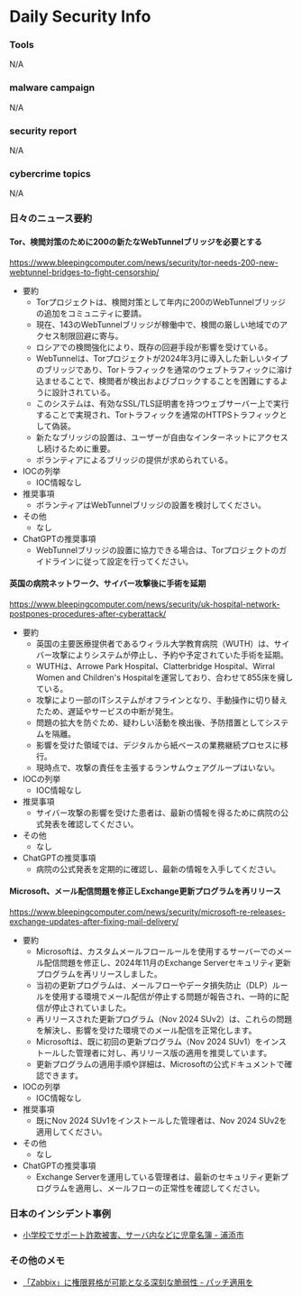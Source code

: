 # Daily Security Info

### Tools
N/A

### malware campaign
N/A

### security report
N/A

### cybercrime topics
N/A

### 日々のニュース要約

#### Tor、検閲対策のために200の新たなWebTunnelブリッジを必要とする
https://www.bleepingcomputer.com/news/security/tor-needs-200-new-webtunnel-bridges-to-fight-censorship/

- 要約
    - Torプロジェクトは、検閲対策として年内に200のWebTunnelブリッジの追加をコミュニティに要請。
    - 現在、143のWebTunnelブリッジが稼働中で、検閲の厳しい地域でのアクセス制限回避に寄与。
    - ロシアでの検閲強化により、既存の回避手段が影響を受けている。
    - WebTunnelは、Torプロジェクトが2024年3月に導入した新しいタイプのブリッジであり、Torトラフィックを通常のウェブトラフィックに溶け込ませることで、検閲者が検出およびブロックすることを困難にするように設計されている。
    - このシステムは、有効なSSL/TLS証明書を持つウェブサーバー上で実行することで実現され、Torトラフィックを通常のHTTPSトラフィックとして偽装。
    - 新たなブリッジの設置は、ユーザーが自由なインターネットにアクセスし続けるために重要。
    - ボランティアによるブリッジの提供が求められている。
- IOCの列挙
    - IOC情報なし
- 推奨事項
    - ボランティアはWebTunnelブリッジの設置を検討してください。
- その他
    - なし
- ChatGPTの推奨事項
    - WebTunnelブリッジの設置に協力できる場合は、Torプロジェクトのガイドラインに従って設定を行ってください。

#### 英国の病院ネットワーク、サイバー攻撃後に手術を延期
https://www.bleepingcomputer.com/news/security/uk-hospital-network-postpones-procedures-after-cyberattack/

- 要約
    - 英国の主要医療提供者であるウィラル大学教育病院（WUTH）は、サイバー攻撃によりシステムが停止し、予約や予定されていた手術を延期。
    - WUTHは、Arrowe Park Hospital、Clatterbridge Hospital、Wirral Women and Children's Hospitalを運営しており、合わせて855床を擁している。
    - 攻撃により一部のITシステムがオフラインとなり、手動操作に切り替えたため、遅延やサービスの中断が発生。
    - 問題の拡大を防ぐため、疑わしい活動を検出後、予防措置としてシステムを隔離。
    - 影響を受けた領域では、デジタルから紙ベースの業務継続プロセスに移行。
    - 現時点で、攻撃の責任を主張するランサムウェアグループはいない。
- IOCの列挙
    - IOC情報なし
- 推奨事項
    - サイバー攻撃の影響を受けた患者は、最新の情報を得るために病院の公式発表を確認してください。
- その他
    - なし
- ChatGPTの推奨事項
    - 病院の公式発表を定期的に確認し、最新の情報を入手してください。

#### Microsoft、メール配信問題を修正しExchange更新プログラムを再リリース
https://www.bleepingcomputer.com/news/security/microsoft-re-releases-exchange-updates-after-fixing-mail-delivery/

- 要約
    - Microsoftは、カスタムメールフロールールを使用するサーバーでのメール配信問題を修正し、2024年11月のExchange Serverセキュリティ更新プログラムを再リリースしました。
    - 当初の更新プログラムは、メールフローやデータ損失防止（DLP）ルールを使用する環境でメール配信が停止する問題が報告され、一時的に配信が停止されていました。
    - 再リリースされた更新プログラム（Nov 2024 SUv2）は、これらの問題を解決し、影響を受けた環境でのメール配信を正常化します。
    - Microsoftは、既に初回の更新プログラム（Nov 2024 SUv1）をインストールした管理者に対し、再リリース版の適用を推奨しています。
    - 更新プログラムの適用手順や詳細は、Microsoftの公式ドキュメントで確認できます。
- IOCの列挙
    - IOC情報なし
- 推奨事項
    - 既にNov 2024 SUv1をインストールした管理者は、Nov 2024 SUv2を適用してください。
- その他
    - なし
- ChatGPTの推奨事項
    - Exchange Serverを運用している管理者は、最新のセキュリティ更新プログラムを適用し、メールフローの正常性を確認してください。

### 日本のインシデント事例
- [小学校でサポート詐欺被害、サーバ内などに児童名簿 - 浦添市](https://www.security-next.com/164738)

### その他のメモ
- [「Zabbix」に権限昇格が可能となる深刻な脆弱性 - パッチ適用を](https://www.security-next.com/164748)